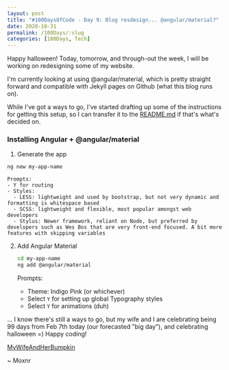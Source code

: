 ```yaml
---
layout: post
title: "#100DaysOfCode - Day 9: Blog resdesign... @angular/material?"
date: 2020-10-31
permalink: /100Days/:slug
categories: [100Days, Tech]
---
```


Happy halloween! Today, tomorrow, and through-out the week, I will be working on redesigning some of my website. 

I'm currently looking at using @angular/material, which is pretty straight forward and compatible with Jekyll pages on Github (what this blog runs on).

While I've got a ways to go, I've started drafting up some of the instructions for getting this setup, so I can transfer it to the [README.md](https://github.com/mochsner/mochsner.github.io/README.md) if that's what's decided on.

### Installing Angular + @angular/material

1. Generate the app

```bash
ng new my-app-name
```

    Prompts:
    - Y for routing
    - Styles:
      - LESS: lightweight and used by bootstrap, but not very dynamic and formatting is whitespace based
      - SCSS: lightweight and flexible, most popular amongst web developers
      - Stylus: Newer framework, reliant on Node, but preferred by developers such as Wes Bos that are very front-end focused. A bit more features with skipping variables

2. Add Angular Material

    ```bash
    cd my-app-name
    ng add @angular/material
    ```
    Prompts:
    - Theme: Indigo Pink (or whichever)
    - Select `Y` for setting up global Typography styles
    - Select `Y` for animations (duh)


... I know there's still a ways to go, but my wife and I are celebrating being 99 days from Feb 7th today (our forecasted "big day"), and celebrating halloween =) Happy coding!

[MyWifeAndHerBumpkin](~/_posts/img/20201031202255.png)

~ Moxnr
